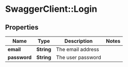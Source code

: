 # SwaggerClient::Login

## Properties
Name | Type | Description | Notes
------------ | ------------- | ------------- | -------------
**email** | **String** | The email address | 
**password** | **String** | The user password  | 


